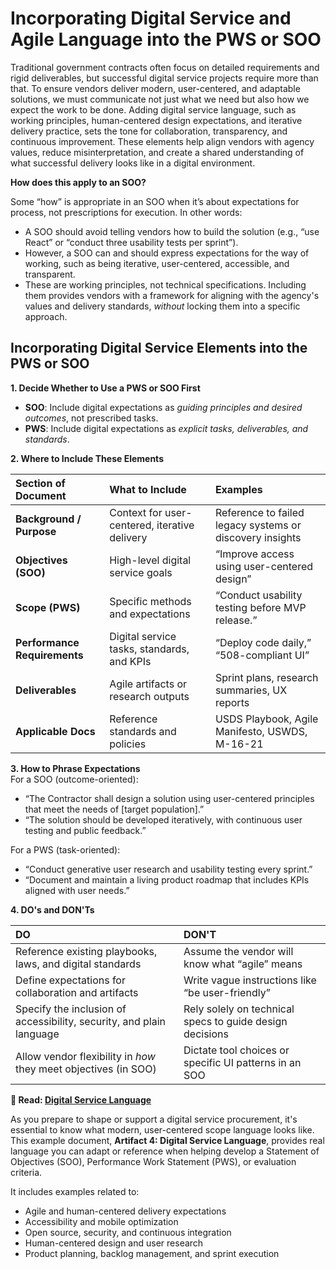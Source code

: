 # Incorporating Digital Service and Agile Language into the PWS or SOO
Traditional government contracts often focus on detailed requirements and rigid deliverables, but successful digital service projects require more than that. To ensure vendors deliver modern, user-centered, and adaptable solutions, we must communicate not just what we need but also how we expect the work to be done. Adding digital service language, such as working principles, human-centered design expectations, and iterative delivery practice, sets the tone for collaboration, transparency, and continuous improvement. These elements help align vendors with agency values, reduce misinterpretation, and create a shared understanding of what successful delivery looks like in a digital environment.

**How does this apply to an SOO?**

Some “how” is appropriate in an SOO when it’s about expectations for process, not prescriptions for execution. In other words:
- A SOO should avoid telling vendors how to build the solution (e.g., “use React” or “conduct three usability tests per sprint”).
- However, a SOO can and should express expectations for the way of working, such as being iterative, user-centered, accessible, and transparent.
- These are working principles, not technical specifications. Including them provides vendors with a framework for aligning with the agency's values and delivery standards, *without* locking them into a specific approach.

## Incorporating Digital Service Elements into the PWS or SOO
**1\. Decide Whether to Use a PWS or SOO First**
- **SOO**: Include digital expectations as *guiding principles and desired outcomes*, not prescribed tasks.
- **PWS**: Include digital expectations as *explicit tasks, deliverables, and standards*.

**2\. Where to Include These Elements**

| Section of Document | What to Include | Examples |
| :---- | :---- | :---- |
| **Background / Purpose** | Context for user-centered, iterative delivery | Reference to failed legacy systems or discovery insights |
| **Objectives (SOO)** | High-level digital service goals | “Improve access using user-centered design” |
| **Scope (PWS)** | Specific methods and expectations | “Conduct usability testing before MVP release.” |
| **Performance Requirements** | Digital service tasks, standards, and KPIs | “Deploy code daily,” “508-compliant UI” |
| **Deliverables** | Agile artifacts or research outputs | Sprint plans, research summaries, UX reports |
| **Applicable Docs** | Reference standards and policies | USDS Playbook, Agile Manifesto, USWDS, M-16-21 |

**3\. How to Phrase Expectations**</br>
For a SOO (outcome-oriented):
- “The Contractor shall design a solution using user-centered principles that meet the needs of \[target population\].”
- “The solution should be developed iteratively, with continuous user testing and public feedback.”

For a PWS (task-oriented):
- “Conduct generative user research and usability testing every sprint.”
- “Document and maintain a living product roadmap that includes KPIs aligned with user needs.”

**4\. DO's and DON'Ts**

| DO | DON'T |
| :---- | :---- |
| Reference existing playbooks, laws, and digital standards | Assume the vendor will know what “agile” means |
| Define expectations for collaboration and artifacts | Write vague instructions like “be user-friendly” |
| Specify the inclusion of accessibility, security, and plain language | Rely solely on technical specs to guide design decisions |
| Allow vendor flexibility in *how* they meet objectives (in SOO) | Dictate tool choices or specific UI patterns in an SOO |

**📄 Read: [Digital Service Language](https://github.com/usds/ditap-curriculum-update/blob/main/3_Curriculum/3C_DITAP-Adaptation-Curriculum/3C.1_DITAP-Product-Thinking-And-Acquistions-Curriculum/Module%203/Artifact%3A%20Digital%20Service%20Language.md)**

As you prepare to shape or support a digital service procurement, it's essential to know what modern, user-centered scope language looks like. This example document, **Artifact 4: Digital Service Language**, provides real language you can adapt or reference when helping develop a Statement of Objectives (SOO), Performance Work Statement (PWS), or evaluation criteria.

It includes examples related to:
- Agile and human-centered delivery expectations  
- Accessibility and mobile optimization  
- Open source, security, and continuous integration  
- Human-centered design and user research  
- Product planning, backlog management, and sprint execution
